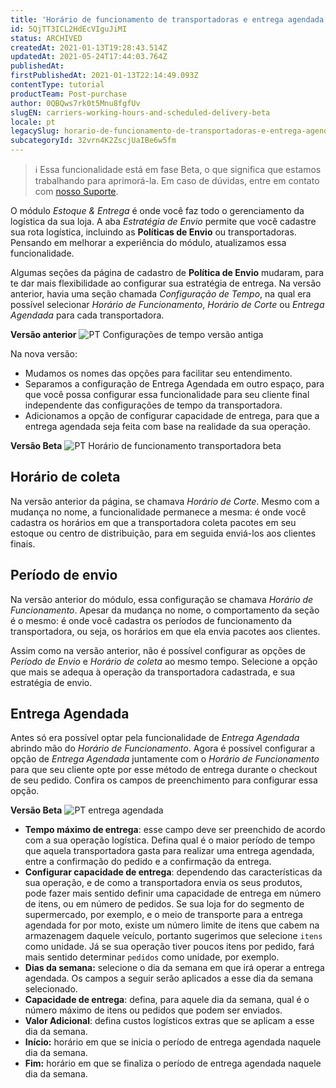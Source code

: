 ```yaml
---
title: 'Horário de funcionamento de transportadoras e entrega agendada (Beta)'
id: 5QjTT3ICL2HdEcVIguJiMI
status: ARCHIVED
createdAt: 2021-01-13T19:28:43.514Z
updatedAt: 2021-05-24T17:44:03.764Z
publishedAt: 
firstPublishedAt: 2021-01-13T22:14:49.093Z
contentType: tutorial
productTeam: Post-purchase
author: 0QBQws7rk0t5Mnu8fgfUv
slugEN: carriers-working-hours-and-scheduled-delivery-beta
locale: pt
legacySlug: horario-de-funcionamento-de-transportadoras-e-entrega-agendada-beta
subcategoryId: 32vrn4K2ZscjUaIBe6w5fm
---
```


>ℹ️ Essa funcionalidade está em fase Beta, o que significa que estamos trabalhando para aprimorá-la. Em caso de dúvidas, entre em contato com <a href = "https://support.vtex.com/hc/pt-br/requests">nosso Suporte</a>.

O módulo *Estoque & Entrega* é onde você faz todo o gerenciamento da logística da sua loja. A aba *Estratégia de Envio* permite que você cadastre sua rota logística, incluindo as **Políticas de Envio** ou transportadoras. Pensando em melhorar a experiência do módulo, atualizamos essa funcionalidade.

Algumas seções da página de cadastro de **Política de Envio** mudaram, para te dar mais flexibilidade ao configurar sua estratégia de entrega. Na versão anterior, havia uma seção chamada *Configuração de Tempo*, na qual era possível selecionar *Horário de Funcionamento*, *Horário de Corte* ou *Entrega Agendada* para cada transportadora. 

**Versão anterior**
![PT Configurações de tempo versão antiga](https://images.ctfassets.net/alneenqid6w5/2n9RGrhtYEYrGsnsBN3Qlj/853e5c8125a87076697643bbb62848a0/PT_Configura____es_de_tempo_vers__o_antiga.jpg)

Na nova versão:
- Mudamos os nomes das opções para facilitar seu entendimento.   
- Separamos a configuração de Entrega Agendada em outro espaço, para que você possa configurar essa funcionalidade para seu cliente final independente das configurações de tempo da transportadora.  
- Adicionamos a opção de configurar capacidade de entrega, para que a entrega agendada seja feita com base na realidade da sua operação.   

**Versão Beta**
![PT Horário de funcionamento transportadora beta](//images.ctfassets.net/alneenqid6w5/7p1pOc8ng4KJCVIUUOZMtJ/e5ae82ee60854de23f4b3142720c3aa7/PT_Hor__rio_de_funcionamento_transportadora_beta.jpg)

## Horário de coleta

Na versão anterior da página, se chamava *Horário de Corte*. Mesmo com a mudança no nome, a funcionalidade permanece a mesma: é onde você cadastra os horários em que a transportadora coleta pacotes em seu estoque ou centro de distribuição, para em seguida enviá-los aos clientes finais.

## Período de envio

Na versão anterior do módulo, essa configuração se chamava *Horário de Funcionamento*. Apesar da mudança no nome, o comportamento da seção é o mesmo: é onde você cadastra os períodos de funcionamento da transportadora, ou seja, os horários em que ela envia pacotes aos clientes.

Assim como na versão anterior, não é possível configurar as opções de *Período de Envio* e *Horário de coleta* ao mesmo tempo. Selecione a opção que mais se adequa à operação da transportadora cadastrada, e sua estratégia de envio. 

## Entrega Agendada

Antes só era possível optar pela funcionalidade de *Entrega Agendada* abrindo mão do *Horário de Funcionamento*. Agora é possível configurar a opção de *Entrega Agendada* juntamente com o *Horário de Funcionamento* para que seu cliente opte por esse método de entrega durante o checkout de seu pedido. Confira os campos de preenchimento para configurar essa opção.

**Versão Beta**
![PT entrega agendada](//images.ctfassets.net/alneenqid6w5/5NEf2aJHHPmQTIFgvDt19H/2de3b092c9265fce7aa6d5478f2de5dd/PT_entrega_agendada.jpg)

- **Tempo máximo de entrega**: esse campo deve ser preenchido de acordo com a sua operação logística. Defina qual é o maior período de tempo que aquela transportadora gasta para realizar uma entrega agendada, entre a confirmação do pedido e a confirmação da entrega.
- **Configurar capacidade de entrega**: dependendo das características da sua operação, e de como a transportadora envia os seus produtos, pode fazer mais sentido definir uma capacidade de entrega em número de itens, ou em número de pedidos. Se sua loja for do segmento de supermercado, por exemplo, e o meio de transporte para a entrega agendada for por moto, existe um número limite de itens que cabem na armazenagem daquele veículo, portanto sugerimos que selecione `itens` como unidade. Já se sua operação tiver poucos itens por pedido, fará mais sentido determinar `pedidos` como unidade, por exemplo.
- **Dias da semana:** selecione o dia da semana em que irá operar a entrega agendada. Os campos a seguir serão aplicados a esse dia da semana selecionado. 
- **Capacidade de entrega**: defina, para aquele dia da semana, qual é o número máximo de itens ou pedidos que podem ser enviados. 
- **Valor Adicional**: defina custos logísticos extras que se aplicam a esse dia da semana.
- **Início:** horário em que se inicia o período de entrega agendada naquele dia da semana.
- **Fim:** horário em que se finaliza o período de entrega agendada naquele dia da semana.

